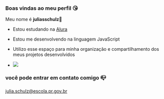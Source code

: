 ### Boas vindas ao meu perfil 😘
Meu nome é **juliasschulz**🍒

- Estou estudando na [Alura](https://alura.com.br)
- Estou me desenvolvendo na linguagem JavaScript
- Utilizo esse espaço para minha organização e compartilhamento dos meus projetos desenvolvidos

- ![](https://media1.tenor.com/m/-tquk_v-Y_YAAAAC/emy-d%C3%A9part.gif)
### você pode entrar em contato comigo 📪
julia.schulz@escola.pr.gov.br
